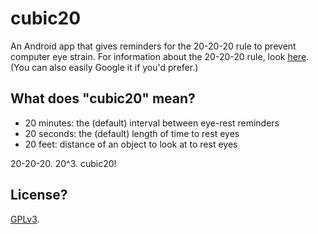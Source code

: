 # cubic20 #

An Android app that gives reminders for the 20-20-20 rule to prevent computer 
eye strain. For information about the 20-20-20 rule, look [here][1]. (You can 
also easily Google it if you'd prefer.)

[1]: https://us.discovericl.com/blog/the-20-20-20-rule-preventing-digital-eye-strain

## What does "cubic20" mean? ##

* 20 minutes: the (default) interval between eye-rest reminders
* 20 seconds: the (default) length of time to rest eyes
* 20 feet: distance of an object to look at to rest eyes

20-20-20. 20^3. cubic20!

## License? ##

[GPLv3](https://www.gnu.org/licenses/gpl-3.0.html).
